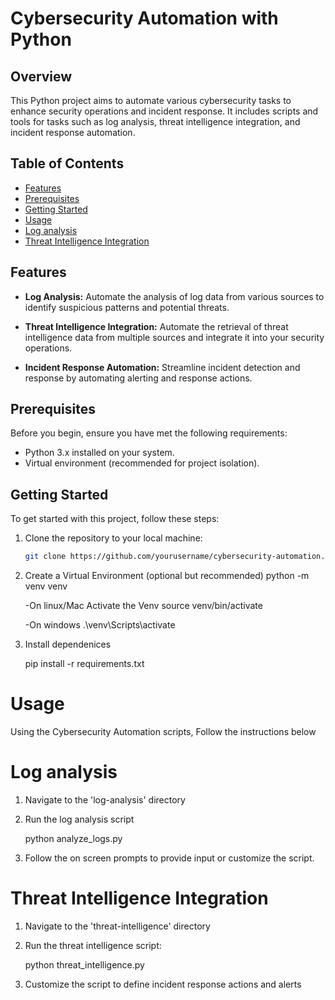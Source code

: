 # Cybersecurity Automation with Python

## Overview

This Python project aims to automate various cybersecurity tasks to enhance security operations and incident response. It includes scripts and tools for tasks such as log analysis, threat intelligence integration, and incident response automation.

## Table of Contents

- [Features](#features)
- [Prerequisites](#prerequisites)
- [Getting Started](#getting-started)
- [Usage](#usage)
- [Log analysis](#Log-analysis)
- [Threat Intelligence Integration](#Threat-Intelligence-Integration)

## Features

- **Log Analysis:** Automate the analysis of log data from various sources to identify suspicious patterns and potential threats.

- **Threat Intelligence Integration:** Automate the retrieval of threat intelligence data from multiple sources and integrate it into your security operations.

- **Incident Response Automation:** Streamline incident detection and response by automating alerting and response actions.

## Prerequisites

Before you begin, ensure you have met the following requirements:

- Python 3.x installed on your system.
- Virtual environment (recommended for project isolation).

## Getting Started

To get started with this project, follow these steps:

1. Clone the repository to your local machine:

   ```bash
   git clone https://github.com/yourusername/cybersecurity-automation.git

2. Create a Virtual Environment (optional but recommended)
   python -m venv venv

   -On linux/Mac
   Activate the Venv
   source venv/bin/activate

   -On windows
   .\venv\Scripts\activate

3. Install dependenices

   pip install -r requirements.txt

# Usage

   Using the Cybersecurity Automation scripts, Follow the instructions below

# Log analysis

1. Navigate to the 'log-analysis' directory
2. Run the log analysis script

   python analyze_logs.py
3. Follow the on screen prompts to provide input or customize the script.

# Threat Intelligence Integration 

1. Navigate to the 'threat-intelligence' directory
2. Run the threat intelligence script:

   python threat_intelligence.py
3. Customize the script to define incident response actions and alerts
   
   
